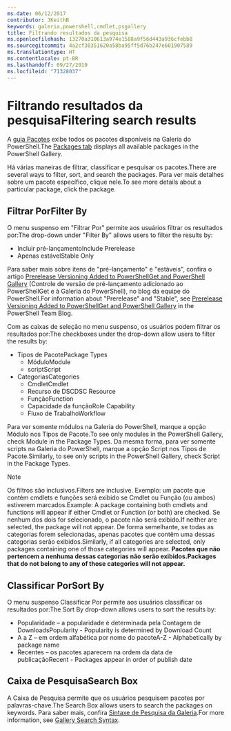 ```yaml
---
ms.date: 06/12/2017
contributor: JKeithB
keywords: galeria,powershell,cmdlet,psgallery
title: Filtrando resultados da pesquisa
ms.openlocfilehash: 13270a310613a974e1588a9f56d443a936cfebb8
ms.sourcegitcommit: 4a2cf30351620a58ba95ff5d76b247e601907589
ms.translationtype: HT
ms.contentlocale: pt-BR
ms.lasthandoff: 09/27/2019
ms.locfileid: "71328037"
---
```

# <a name="filtering-search-results"></a><span data-ttu-id="0a793-103">Filtrando resultados da pesquisa</span><span class="sxs-lookup"><span data-stu-id="0a793-103">Filtering search results</span></span>

<span data-ttu-id="0a793-104">A [guia Pacotes](https://www.powershellgallery.com/packages) exibe todos os pacotes disponíveis na Galeria do PowerShell.</span><span class="sxs-lookup"><span data-stu-id="0a793-104">The [Packages tab](https://www.powershellgallery.com/packages) displays all available packages in the PowerShell Gallery.</span></span>

<span data-ttu-id="0a793-105">Há várias maneiras de filtrar, classificar e pesquisar os pacotes.</span><span class="sxs-lookup"><span data-stu-id="0a793-105">There are several ways to filter, sort, and search the packages.</span></span>
<span data-ttu-id="0a793-106">Para ver mais detalhes sobre um pacote específico, clique nele.</span><span class="sxs-lookup"><span data-stu-id="0a793-106">To see more details about a particular package, click the package.</span></span>

## <a name="filter-by"></a><span data-ttu-id="0a793-107">Filtrar Por</span><span class="sxs-lookup"><span data-stu-id="0a793-107">Filter By</span></span>

<span data-ttu-id="0a793-108">O menu suspenso em "Filtrar Por" permite aos usuários filtrar os resultados por:</span><span class="sxs-lookup"><span data-stu-id="0a793-108">The drop-down under "Filter By" allows users to filter the results by:</span></span>
- <span data-ttu-id="0a793-109">Incluir pré-lançamento</span><span class="sxs-lookup"><span data-stu-id="0a793-109">Include Prerelease</span></span>
- <span data-ttu-id="0a793-110">Apenas estável</span><span class="sxs-lookup"><span data-stu-id="0a793-110">Stable Only</span></span>

<span data-ttu-id="0a793-111">Para saber mais sobre itens de "pré-lançamento" e "estáveis", confira o artigo [Prerelease Versioning Added to PowerShellGet and PowerShell Gallery](https://blogs.msdn.microsoft.com/powershell/2017/12/05/prerelease-versioning-added-to-powershellget-and-powershell-gallery/) (Controle de versão de pré-lançamento adicionado ao PowerShellGet e à Galeria do PowerShell), no blog da equipe do PowerShell.</span><span class="sxs-lookup"><span data-stu-id="0a793-111">For information about "Prerelease" and "Stable", see [Prerelease Versioning Added to PowerShellGet and PowerShell Gallery](https://blogs.msdn.microsoft.com/powershell/2017/12/05/prerelease-versioning-added-to-powershellget-and-powershell-gallery/) in the PowerShell Team Blog.</span></span>

<span data-ttu-id="0a793-112">Com as caixas de seleção no menu suspenso, os usuários podem filtrar os resultados por:</span><span class="sxs-lookup"><span data-stu-id="0a793-112">The checkboxes under the drop-down allow users to filter the results by:</span></span>
- <span data-ttu-id="0a793-113">Tipos de Pacote</span><span class="sxs-lookup"><span data-stu-id="0a793-113">Package Types</span></span>
  - <span data-ttu-id="0a793-114">Módulo</span><span class="sxs-lookup"><span data-stu-id="0a793-114">Module</span></span>
  - <span data-ttu-id="0a793-115">script</span><span class="sxs-lookup"><span data-stu-id="0a793-115">Script</span></span>
- <span data-ttu-id="0a793-116">Categorias</span><span class="sxs-lookup"><span data-stu-id="0a793-116">Categories</span></span>
  - <span data-ttu-id="0a793-117">Cmdlet</span><span class="sxs-lookup"><span data-stu-id="0a793-117">Cmdlet</span></span>
  - <span data-ttu-id="0a793-118">Recurso de DSC</span><span class="sxs-lookup"><span data-stu-id="0a793-118">DSC Resource</span></span>
  - <span data-ttu-id="0a793-119">Função</span><span class="sxs-lookup"><span data-stu-id="0a793-119">Function</span></span>
  - <span data-ttu-id="0a793-120">Capacidade da função</span><span class="sxs-lookup"><span data-stu-id="0a793-120">Role Capability</span></span>
  - <span data-ttu-id="0a793-121">Fluxo de Trabalho</span><span class="sxs-lookup"><span data-stu-id="0a793-121">Workflow</span></span>

<span data-ttu-id="0a793-122">Para ver somente módulos na Galeria do PowerShell, marque a opção Módulo nos Tipos de Pacote.</span><span class="sxs-lookup"><span data-stu-id="0a793-122">To see only modules in the PowerShell Gallery, check Module in the Package Types.</span></span>
<span data-ttu-id="0a793-123">Da mesma forma, para ver somente scripts na Galeria do PowerShell, marque a opção Script nos Tipos de Pacote.</span><span class="sxs-lookup"><span data-stu-id="0a793-123">Similarly, to see only scripts in the PowerShell Gallery, check Script in the Package Types.</span></span>

> [!NOTE]
> <span data-ttu-id="0a793-124">Os filtros são inclusivos.</span><span class="sxs-lookup"><span data-stu-id="0a793-124">Filters are inclusive.</span></span>
> <span data-ttu-id="0a793-125">Exemplo: um pacote que contém cmdlets e funções será exibido se Cmdlet ou Função (ou ambos) estiverem marcados.</span><span class="sxs-lookup"><span data-stu-id="0a793-125">Example: A package containing both cmdlets and functions will appear if either Cmdlet or Function (or both) are checked.</span></span>
> <span data-ttu-id="0a793-126">Se nenhum dos dois for selecionado, o pacote não será exibido.</span><span class="sxs-lookup"><span data-stu-id="0a793-126">If neither are selected, the package will not appear.</span></span>
> <span data-ttu-id="0a793-127">De forma semelhante, se todas as categorias forem selecionadas, apenas pacotes que contêm uma dessas categorias serão exibidos.</span><span class="sxs-lookup"><span data-stu-id="0a793-127">Similarly, if all categories are selected, only packages containing one of those categories will appear.</span></span>
> <span data-ttu-id="0a793-128">**Pacotes que não pertencem a nenhuma dessas categorias não serão exibidos.**</span><span class="sxs-lookup"><span data-stu-id="0a793-128">**Packages that do not belong to any of those categories will not appear.**</span></span>

## <a name="sort-by"></a><span data-ttu-id="0a793-129">Classificar Por</span><span class="sxs-lookup"><span data-stu-id="0a793-129">Sort By</span></span>

<span data-ttu-id="0a793-130">O menu suspenso Classificar Por permite aos usuários classificar os resultados por:</span><span class="sxs-lookup"><span data-stu-id="0a793-130">The Sort By drop-down allows users to sort the results by:</span></span>
- <span data-ttu-id="0a793-131">Popularidade – a popularidade é determinada pela Contagem de Downloads</span><span class="sxs-lookup"><span data-stu-id="0a793-131">Popularity - Popularity is determined by Download Count</span></span>
- <span data-ttu-id="0a793-132">A a Z – em ordem alfabética por nome do pacote</span><span class="sxs-lookup"><span data-stu-id="0a793-132">A-Z - Alphabetically by package name</span></span>
- <span data-ttu-id="0a793-133">Recentes – os pacotes aparecem na ordem da data de publicação</span><span class="sxs-lookup"><span data-stu-id="0a793-133">Recent - Packages appear in order of publish date</span></span>

## <a name="search-box"></a><span data-ttu-id="0a793-134">Caixa de Pesquisa</span><span class="sxs-lookup"><span data-stu-id="0a793-134">Search Box</span></span>

<span data-ttu-id="0a793-135">A Caixa de Pesquisa permite que os usuários pesquisem pacotes por palavras-chave.</span><span class="sxs-lookup"><span data-stu-id="0a793-135">The Search Box allows users to search the packages on keywords.</span></span>
<span data-ttu-id="0a793-136">Para saber mais, confira [Sintaxe de Pesquisa da Galeria](search-syntax.md).</span><span class="sxs-lookup"><span data-stu-id="0a793-136">For more information, see [Gallery Search Syntax](search-syntax.md).</span></span>
